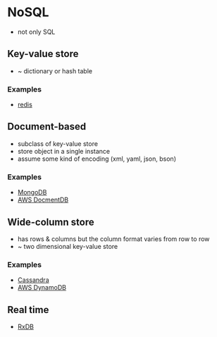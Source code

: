 # NoSQL

- not only SQL

## Key-value store

- ~ dictionary or hash table

### Examples

- [redis](https://redis.io/)

## Document-based

- subclass of key-value store
- store object in a single instance
- assume some kind of encoding (xml, yaml, json, bson)

### Examples

- [MongoDB](https://www.mongodb.com/)
- [AWS DocmentDB](https://aws.amazon.com/documentdb/)

## Wide-column store

- has rows & columns but the column format varies from row to row
- ~ two dimensional key-value store

### Examples

- [Cassandra](https://cassandra.apache.org/)
- [AWS DynamoDB](https://aws.amazon.com/dynamodb/)

## Real time

- [RxDB](https://rxdb.info/)